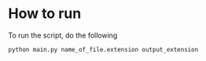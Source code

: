 # How to run

To run the script, do the following

```python
python main.py name_of_file.extension output_extension
```
